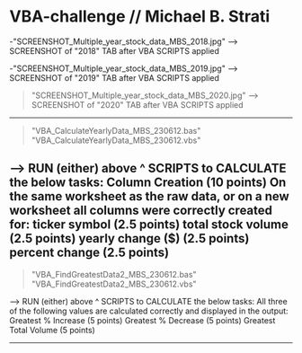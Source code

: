 # VBA-challenge // Michael B. Strati

-"SCREENSHOT_Multiple_year_stock_data_MBS_2018.jpg"  --> SCREENSHOT of "2018" TAB after VBA SCRIPTS applied

-"SCREENSHOT_Multiple_year_stock_data_MBS_2019.jpg"  --> SCREENSHOT of "2019" TAB after VBA SCRIPTS applied

> "SCREENSHOT_Multiple_year_stock_data_MBS_2020.jpg"  --> SCREENSHOT of "2020" TAB after VBA SCRIPTS applied
---------------------------------------------------------------

> "VBA_CalculateYearlyData_MBS_230612.bas" 
> "VBA_CalculateYearlyData_MBS_230612.vbs" 

--> RUN (either) above ^ SCRIPTS to CALCULATE the below tasks:
Column Creation (10 points)
On the same worksheet as the raw data, or on a new worksheet all columns were correctly created for:
        ticker symbol (2.5 points)
        total stock volume (2.5 points)
        yearly change ($) (2.5 points)
        percent change (2.5 points)
---------------------------------------------------------------

> "VBA_FindGreatestData2_MBS_230612.bas"
> "VBA_FindGreatestData2_MBS_230612.vbs"

--> RUN (either) above ^ SCRIPTS to CALCULATE the below tasks:
    All three of the following values are calculated correctly and displayed in the output:
        Greatest % Increase (5 points)
        Greatest % Decrease (5 points)
        Greatest Total Volume (5 points)

---------------------------------------------------------------

